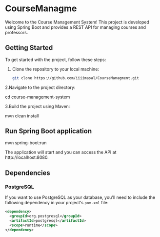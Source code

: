 # CourseManagme


Welcome to the Course Management System! This project is developed using Spring Boot and provides a REST API for managing courses and professors.

## Getting Started

To get started with the project, follow these steps:

1. Clone the repository to your local machine:

   ```sh
   git clone https://github.com/iiiimasal/CourseManagment.git

   
2.Navigate to the project directory:

cd course-management-system

3.Build the project using Maven:

mvn clean install

## Run Spring Boot application

mvn spring-boot:run

The application will start and you can access the API at http://localhost:8080.

## Dependencies

### PostgreSQL

If you want to use PostgreSQL as your database, you'll need to include the following dependency in your project's `pom.xml` file:

```xml
<dependency>
  <groupId>org.postgresql</groupId>
  <artifactId>postgresql</artifactId>
  <scope>runtime</scope>
</dependency>





